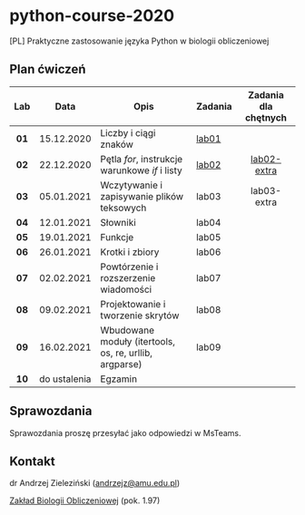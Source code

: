 # python-course-2020
[PL] Praktyczne zastosowanie języka Python w biologii obliczeniowej

## Plan ćwiczeń

| Lab | Data | Opis | Zadania | Zadania dla chętnych |
| :---: | --- | --- | --- | :---: |
| **01** | 15.12.2020 | Liczby i ciągi znaków | [lab01](./lab01.md)  | |
| **02**    | 22.12.2020 | Pętla *for*, instrukcje warunkowe *if* i listy  | [lab02](./lab02.md) | [lab02-extra](./lab02-extra.md) |
| **03**    | 05.01.2021 | Wczytywanie i zapisywanie plików teksowych  | lab03 | lab03-extra |
| **04**    | 12.01.2021 | Słowniki  | lab04 | |
| **05**    | 19.01.2021 | Funkcje  | lab05 | |
| **06**    | 26.01.2021 | Krotki i zbiory  | lab06 | |
| **07**    | 02.02.2021 | Powtórzenie i rozszerzenie wiadomości  | lab07 | |
| **08**    | 09.02.2021 | Projektowanie i tworzenie skrytów  | lab08 | |
| **09**    | 16.02.2021 | Wbudowane moduły (itertools, os, re, urllib, argparse) | lab09 | |
| **10**    | do ustalenia | Egzamin  |  | |


## Sprawozdania

Sprawozdania proszę przesyłać jako odpowiedzi w MsTeams.


## Kontakt

dr Andrzej Zieleziński (andrzejz@amu.edu.pl)

[Zakład Biologii Obliczeniowej](http://www.combio.pl) (pok. 1.97)